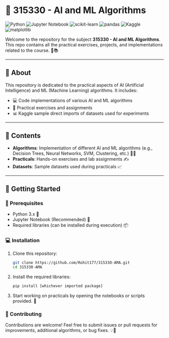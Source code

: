 # 🚀 315330 - AI and ML Algorithms

![Python](https://img.shields.io/badge/python-3.6%2B-blue?logo=python&style=for-the-badge) 
![Jupyter Notebook](https://img.shields.io/badge/jupyter-notebook-orange?logo=jupyter&style=for-the-badge)
![scikit-learn](https://img.shields.io/badge/scikit--learn-%230C68B1.svg?logo=scikit-learn&logoColor=white&style=for-the-badge)
![pandas](https://img.shields.io/badge/pandas-%23150458.svg?logo=pandas&logoColor=white&style=for-the-badge)
![Kaggle](https://img.shields.io/badge/kaggle-20BEFF?logo=kaggle&logoColor=white&style=for-the-badge)
![matplotlib](https://img.shields.io/badge/matplotlib-%23007ACC.svg?logo=matplotlib&logoColor=white&style=for-the-badge)


Welcome to the repository for the subject **315330 - AI and ML Algorithms**. This repo contains all the practical exercises, projects, and implementations related to the course. 🤖📚

---

## 📖 About

This repository is dedicated to the practical aspects of AI (Artificial Intelligence) and ML (Machine Learning) algorithms. It includes:

- 💻 Code implementations of various AI and ML algorithms
- 📝 Practical exercises and assignments
- 📊 Kaggle sample direct imports of datasets used for experiments 

---

## 📂 Contents

- **Algorithms**: Implementation of different AI and ML algorithms (e.g., Decision Trees, Neural Networks, SVM, Clustering, etc.) 🌲🧠
- **Practicals**: Hands-on exercises and lab assignments ✍️
- **Datasets**: Sample datasets used during practicals 📈

---

## 🚀 Getting Started

### 🔧 Prerequisites

- Python 3.x 🐍
- Jupyter Notebook (Recommended) 📓
- Required libraries (can be installed during execution) 📦

### 💻 Installation

1. Clone this repository:
   ```bash
   git clone https://github.com/Rohit177/315330-AMA.git
   cd 315330-AMA
   
2. Install the required libraries:
   ```bash
   pip install [whichever imported package]

3. Start working on practicals by opening the notebooks or scripts provided. 🎉

### 🤝 Contributing

Contributions are welcome! Feel free to submit issues or pull requests for improvements, additional algorithms, or bug fixes. 💡🐛
